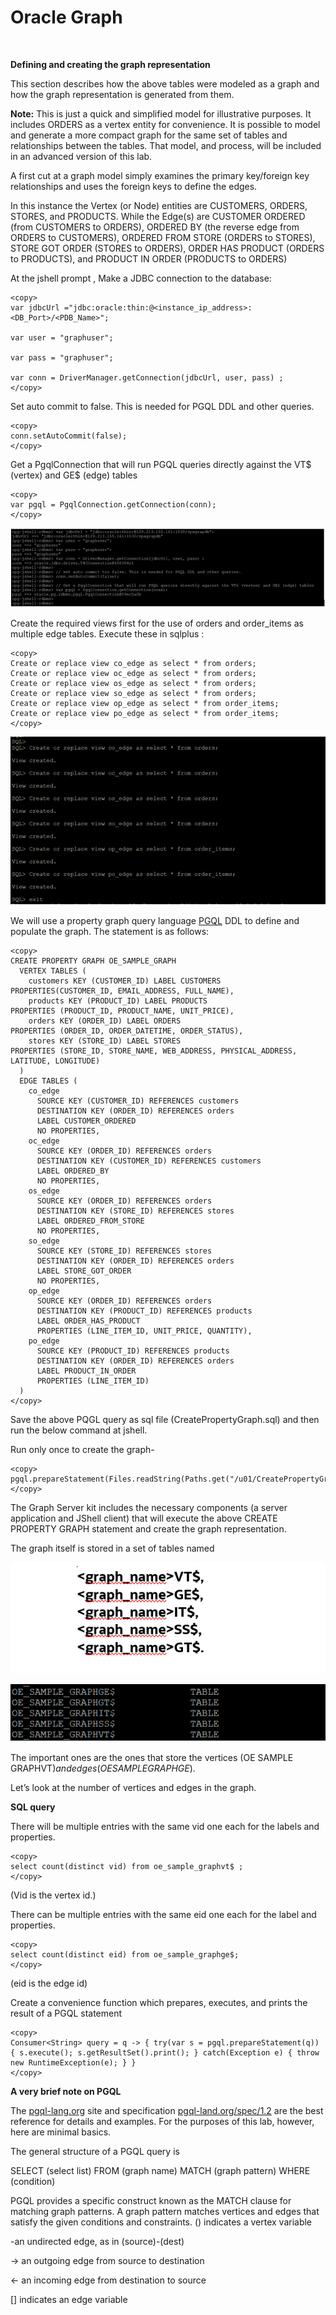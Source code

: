 
# Oracle Graph 

<br>

**Defining and creating the graph representation**

This section describes how the above tables were modeled as a graph and how the graph representation is generated from them. 

**Note:** This is just a quick and simplified model for illustrative purposes. It includes ORDERS as a vertex entity for convenience. It is possible to model and generate a more compact graph for the same set of tables and relationships between the tables. That model, and process, will be included in an advanced version of this lab.

A first cut at a graph model simply examines the primary key/foreign key relationships and uses the foreign keys to define the edges. 

In this instance the Vertex (or Node) entities are CUSTOMERS, ORDERS, STORES, and PRODUCTS. 
While the Edge(s) are CUSTOMER ORDERED (from CUSTOMERS to ORDERS), ORDERED BY (the reverse edge from ORDERS to CUSTOMERS), ORDERED FROM STORE (ORDERS to STORES), STORE GOT ORDER (STORES to ORDERS), ORDER HAS PRODUCT (ORDERS to PRODUCTS), and PRODUCT IN ORDER (PRODUCTS to ORDERS)

At the jshell prompt , Make a JDBC connection to the database:

````
<copy>
var jdbcUrl ="jdbc:oracle:thin:@<instance_ip_address>:<DB_Port>/<PDB_Name>";

var user = "graphuser";

var pass = "graphuser";

var conn = DriverManager.getConnection(jdbcUrl, user, pass) ;
</copy>
````

Set auto commit to false. This is needed for PGQL DDL and other queries.

````
<copy>
conn.setAutoCommit(false);
</copy>
````
Get a PgqlConnection that will run PGQL queries directly against the VT$ (vertex) and GE$ (edge) tables 
````
<copy>
var pgql = PgqlConnection.getConnection(conn);
</copy>
````
![](./images/IMGG5.PNG) 

Create the required views first for the use of orders and order_items as multiple edge tables. Execute these in sqlplus :

````
<copy>
Create or replace view co_edge as select * from orders;
Create or replace view oc_edge as select * from orders;
Create or replace view os_edge as select * from orders;
Create or replace view so_edge as select * from orders;
Create or replace view op_edge as select * from order_items;
Create or replace view po_edge as select * from order_items;
</copy>
````

![](./images/IMGG6.PNG) 

We will use a property graph query language [PGQL](http://pgql-lang.org) DDL to define and populate the graph.  The statement is as follows:

````
<copy>
CREATE PROPERTY GRAPH OE_SAMPLE_GRAPH
  VERTEX TABLES (
    customers KEY (CUSTOMER_ID) LABEL CUSTOMERS 
PROPERTIES(CUSTOMER_ID, EMAIL_ADDRESS, FULL_NAME),
    products KEY (PRODUCT_ID) LABEL PRODUCTS 
PROPERTIES (PRODUCT_ID, PRODUCT_NAME, UNIT_PRICE),
    orders KEY (ORDER_ID) LABEL ORDERS 
PROPERTIES (ORDER_ID, ORDER_DATETIME, ORDER_STATUS),
    stores KEY (STORE_ID) LABEL STORES 
PROPERTIES (STORE_ID, STORE_NAME, WEB_ADDRESS, PHYSICAL_ADDRESS, 
LATITUDE, LONGITUDE)
  )
  EDGE TABLES (
    co_edge
      SOURCE KEY (CUSTOMER_ID) REFERENCES customers
      DESTINATION KEY (ORDER_ID) REFERENCES orders
      LABEL CUSTOMER_ORDERED
      NO PROPERTIES,
    oc_edge
      SOURCE KEY (ORDER_ID) REFERENCES orders
      DESTINATION KEY (CUSTOMER_ID) REFERENCES customers
      LABEL ORDERED_BY
      NO PROPERTIES,
    os_edge 
      SOURCE KEY (ORDER_ID) REFERENCES orders
      DESTINATION KEY (STORE_ID) REFERENCES stores
      LABEL ORDERED_FROM_STORE
      NO PROPERTIES,
    so_edge 
      SOURCE KEY (STORE_ID) REFERENCES stores
      DESTINATION KEY (ORDER_ID) REFERENCES orders
      LABEL STORE_GOT_ORDER
      NO PROPERTIES,
    op_edge 
      SOURCE KEY (ORDER_ID) REFERENCES orders
      DESTINATION KEY (PRODUCT_ID) REFERENCES products
      LABEL ORDER_HAS_PRODUCT
      PROPERTIES (LINE_ITEM_ID, UNIT_PRICE, QUANTITY),
    po_edge 
      SOURCE KEY (PRODUCT_ID) REFERENCES products
      DESTINATION KEY (ORDER_ID) REFERENCES orders
      LABEL PRODUCT_IN_ORDER
      PROPERTIES (LINE_ITEM_ID)
  )
</copy>
````

Save the above PQGL query as sql file (CreatePropertyGraph.sql) and then run the below command at jshell.

Run only once to create the graph-

````
<copy>
pgql.prepareStatement(Files.readString(Paths.get("/u01/CreatePropertyGraph.sql"))).execute();
</copy>
````

The Graph Server kit includes the necessary components (a server application and JShell client) that will execute the above CREATE PROPERTY GRAPH statement and create the graph representation. 


The graph itself is stored in a set of tables named 

![](./images/g7.png)  

![](./images/IMGG7.PNG) 

The important ones are the ones that store the vertices (OE SAMPLE GRAPHVT$) and edges (OE SAMPLE GRAPHGE$).

Let’s look at the number of vertices and edges in the graph. 

**SQL query**

There will be multiple entries with the same vid one each for the labels and properties.

````
<copy>
select count(distinct vid) from oe_sample_graphvt$ ;
</copy>
````
(Vid is the vertex id.)

There can be multiple entries with the same eid one each for the label and properties.

````
<copy>
select count(distinct eid) from oe_sample_graphge$;
</copy>
````

(eid is the edge id)

Create a convenience function which prepares, executes, and prints the result of a PGQL statement

````
<copy>
Consumer<String> query = q -> { try(var s = pgql.prepareStatement(q)) { s.execute(); s.getResultSet().print(); } catch(Exception e) { throw new RuntimeException(e); } }
</copy>
````

**A very brief note on PGQL**

The [pgql-lang.org](pgql-lang.org) site and specification [pgql-land.org/spec/1.2](pgql-land.org/spec/1.2) are the best reference for details and examples. For the purposes of this lab, however, here are minimal basics. 

The general structure of a PGQL query is

SELECT (select list) FROM (graph name) MATCH (graph pattern) WHERE (condition)


PGQL provides a specific construct known as the MATCH clause for matching graph patterns. A graph pattern matches vertices and edges that satisfy the given conditions and constraints. 
() indicates a vertex variable

  -an undirected edge, as in (source)-(dest)

-> an outgoing edge from source to destination

<- an incoming edge from destination to source

[]  indicates an edge variable


